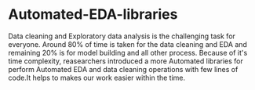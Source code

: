 # Automated-EDA-libraries
Data cleaning and Exploratory data analysis is the challenging task for everyone. Around 80% of time is taken for the data cleaning and EDA and remaining 20% is for model building and all other process. Because of it's time complexity, reasearchers introduced a more Automated libraries for perform Automated EDA and data cleaning operations with few lines of code.It helps to makes our work easier within the time.
